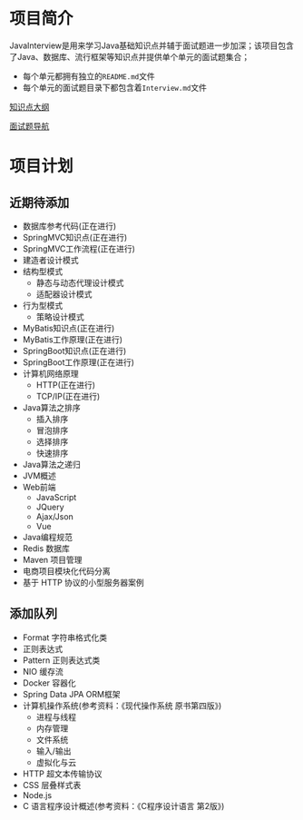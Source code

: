 # 项目简介

JavaInterview是用来学习Java基础知识点并辅于面试题进一步加深；该项目包含了Java、数据库、流行框架等知识点并提供单个单元的面试题集合；

- 每个单元都拥有独立的`README.md`文件
- 每个单元的面试题目录下都包含着`Interview.md`文件 

[知识点大纲](KnowledgePoint.md)

[面试题导航](InterviewNavigation.md)

# 项目计划
## 近期待添加

- 数据库参考代码(正在进行)
- SpringMVC知识点(正在进行)
- SpringMVC工作流程(正在进行)
- 建造者设计模式
- 结构型模式
	- 静态与动态代理设计模式
	- 适配器设计模式
- 行为型模式
	- 策略设计模式
- MyBatis知识点(正在进行)
- MyBatis工作原理(正在进行)
- SpringBoot知识点(正在进行)
- SpringBoot工作原理(正在进行)
- 计算机网络原理
	- HTTP(正在进行)
	- TCP/IP(正在进行)
- Java算法之排序
	- 插入排序
	- 冒泡排序
	- 选择排序
	- 快速排序
- Java算法之递归
- JVM概述
- Web前端
	- JavaScript
	- JQuery
	- Ajax/Json
	- Vue
- Java编程规范
- Redis 数据库
- Maven 项目管理
- 电商项目模块化代码分离
- 基于 HTTP 协议的小型服务器案例

## 添加队列

- Format 字符串格式化类
- 正则表达式
- Pattern 正则表达式类
- NIO 缓存流
- Docker 容器化
- Spring Data JPA ORM框架
- 计算机操作系统(参考资料：《现代操作系统 原书第四版》)
	- 进程与线程
	- 内存管理
	- 文件系统
	- 输入/输出
	- 虚拟化与云
- HTTP 超文本传输协议
- CSS 层叠样式表
- Node.js
- C 语言程序设计概述(参考资料：《C程序设计语言 第2版》)
